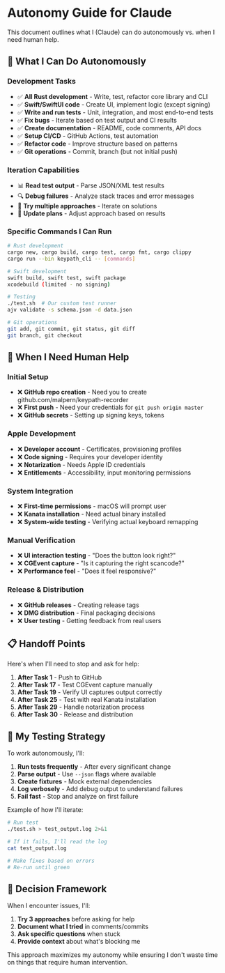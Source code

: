 # Autonomy Guide for Claude

This document outlines what I (Claude) can do autonomously vs. when I need human help.

## 🤖 What I Can Do Autonomously

### Development Tasks
- ✅ **All Rust development** - Write, test, refactor core library and CLI
- ✅ **Swift/SwiftUI code** - Create UI, implement logic (except signing)
- ✅ **Write and run tests** - Unit, integration, and most end-to-end tests
- ✅ **Fix bugs** - Iterate based on test output and CI results
- ✅ **Create documentation** - README, code comments, API docs
- ✅ **Setup CI/CD** - GitHub Actions, test automation
- ✅ **Refactor code** - Improve structure based on patterns
- ✅ **Git operations** - Commit, branch (but not initial push)

### Iteration Capabilities
- 📊 **Read test output** - Parse JSON/XML test results
- 🔍 **Debug failures** - Analyze stack traces and error messages
- 🔄 **Try multiple approaches** - Iterate on solutions
- 📝 **Update plans** - Adjust approach based on results

### Specific Commands I Can Run
```bash
# Rust development
cargo new, cargo build, cargo test, cargo fmt, cargo clippy
cargo run --bin keypath_cli -- [commands]

# Swift development  
swift build, swift test, swift package
xcodebuild (limited - no signing)

# Testing
./test.sh  # Our custom test runner
ajv validate -s schema.json -d data.json

# Git operations
git add, git commit, git status, git diff
git branch, git checkout
```

## 🙋 When I Need Human Help

### Initial Setup
- ❌ **GitHub repo creation** - Need you to create github.com/malpern/keypath-recorder
- ❌ **First push** - Need your credentials for `git push origin master`
- ❌ **GitHub secrets** - Setting up signing keys, tokens

### Apple Development
- ❌ **Developer account** - Certificates, provisioning profiles
- ❌ **Code signing** - Requires your developer identity
- ❌ **Notarization** - Needs Apple ID credentials
- ❌ **Entitlements** - Accessibility, input monitoring permissions

### System Integration
- ❌ **First-time permissions** - macOS will prompt user
- ❌ **Kanata installation** - Need actual binary installed
- ❌ **System-wide testing** - Verifying actual keyboard remapping

### Manual Verification
- ❌ **UI interaction testing** - "Does the button look right?"
- ❌ **CGEvent capture** - "Is it capturing the right scancode?"
- ❌ **Performance feel** - "Does it feel responsive?"

### Release & Distribution
- ❌ **GitHub releases** - Creating release tags
- ❌ **DMG distribution** - Final packaging decisions
- ❌ **User testing** - Getting feedback from real users

## 📋 Handoff Points

Here's when I'll need to stop and ask for help:

1. **After Task 1** - Push to GitHub
2. **After Task 17** - Test CGEvent capture manually  
3. **After Task 19** - Verify UI captures output correctly
4. **After Task 25** - Test with real Kanata installation
5. **After Task 29** - Handle notarization process
6. **After Task 30** - Release and distribution

## 🎯 My Testing Strategy

To work autonomously, I'll:

1. **Run tests frequently** - After every significant change
2. **Parse output** - Use `--json` flags where available
3. **Create fixtures** - Mock external dependencies
4. **Log verbosely** - Add debug output to understand failures
5. **Fail fast** - Stop and analyze on first failure

Example of how I'll iterate:
```bash
# Run test
./test.sh > test_output.log 2>&1

# If it fails, I'll read the log
cat test_output.log

# Make fixes based on errors
# Re-run until green
```

## 🚦 Decision Framework

When I encounter issues, I'll:

1. **Try 3 approaches** before asking for help
2. **Document what I tried** in comments/commits
3. **Ask specific questions** when stuck
4. **Provide context** about what's blocking me

This approach maximizes my autonomy while ensuring I don't waste time on things that require human intervention.